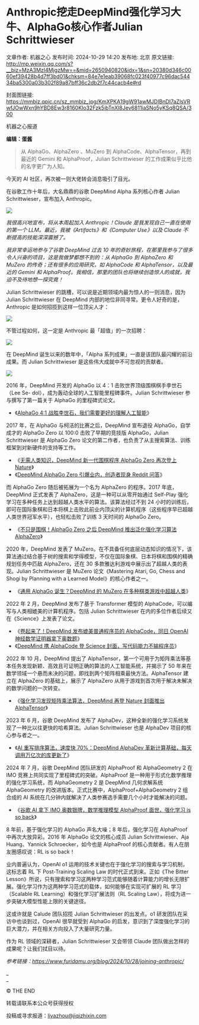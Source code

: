 # Anthropic挖走DeepMind强化学习大牛、AlphaGo核心作者Julian Schrittwieser

文章作者: 机器之心
发布时间: 2024-10-29 14:20
发布地: 北京
原文链接: http://mp.weixin.qq.com/s?__biz=MzA3MzI4MjgzMw==&mid=2650940820&idx=1&sn=20380d346c0060ef39428b4d7ff3bd01&chksm=84e7e1eab39068fc023f40977c96dac54434ba5300a03b302f89a87bff36c2db2f7c44cacb4e#rd

封面图链接: https://mmbiz.qpic.cn/sz_mmbiz_jpg/KmXPKA19gW91awMJDIBnDI7aZlsVRwfJOwWxn9hYBD8Ew3r8160KIo32Fzk5ibTnXl8Jev6811iaSNo5yKSq8QSA/300

机器之心报道

**编辑：蛋酱**

> 从 AlphaGo、AlphaZero 、MuZero 到 AlphaCode、AlphaTensor，再到最近的 Gemini 和
> AlphaProof，Julian Schrittwieser 的工作成果似乎比他的名字更广为人知。

  

今天的 AI 社区，再次被一则大佬转会消息吸引了目光。

  

在谷歌工作十年后，大名鼎鼎的谷歌 DeepMind Alpha 系列核心作者 Julian Schrittwieser，宣布加入 Anthropic。

  

![](https://mmbiz.qpic.cn/sz_mmbiz_png/KmXPKA19gW91awMJDIBnDI7aZlsVRwfJeRTzguK9EznUkic25FoQGCD5qeCb3qoVCqjowCq8NlFRJAic3ZYuSFeg/640?wx_fmt=png&from=appmsg)

  

 _我很高兴地宣布，将从本周起加入 Anthropic！Claude 是我发现自己一直在使用的第一个
LLM。最近，我被《Artifacts》和《Computer Use》以及 Claude 不断提高的技能深深震撼了。_

  

 _我非常幸运地参与了谷歌 DeepMind 过去 10 年的奇妙旅程，在那里我参与了很多令人兴奋的项目，这是我做梦都想不到的：从 AlphaGo 到
AlphaZero 和 MuZero 的传奇；还有很多的应用研究，如 AlphaCode 和 AlphaTensor，以及最近的 Gemini 和
AlphaProof。我相信，那里的团队也将继续创造惊人的成就，我迫不及待地想一探究竟！_

  

Julian Schrittwieser 的跳槽，可以说是近期领域内最为惊人的一则消息，因为 Julian Schrittwieser 在 DeepMind
内部的地位非同寻常。更令人好奇的是，Anthropic 是如何招揽到这样一位顶尖人才：

  

![](https://mmbiz.qpic.cn/sz_mmbiz_png/KmXPKA19gW91awMJDIBnDI7aZlsVRwfJxOUFzQ8H4OzQfuVmVbsOSmj4icggyW88j2zXf6JcA8Y905HiaozrU7fw/640?wx_fmt=png&from=appmsg)

  

不管过程如何，这一定是 Anthropic 最「超值」的一次招聘：

  

![](https://mmbiz.qpic.cn/sz_mmbiz_png/KmXPKA19gW91awMJDIBnDI7aZlsVRwfJsjrywfiaRZFgyvFnDuPjZ79ZmyqFPpJHSlFPyibcIIeaibT6VrYujVPGw/640?wx_fmt=png&from=appmsg)

  

在 DeepMind 诞生以来的数年中，「Alpha 系列成果」一直是该团队最闪耀的前沿成果。而 Julian Schrittwieser
是这些伟大成就中不可忽视的贡献者。

  

![](https://mmbiz.qpic.cn/sz_mmbiz_png/KmXPKA19gW91awMJDIBnDI7aZlsVRwfJibHNviaBjVkrDzCsrHXMRTWzia5zSkSpm6nN8KPEGwNvyickKX3OHFatEg/640?wx_fmt=png&from=appmsg)

  

2016 年，DeepMind 开发的 AlphaGo 以 4：1 击败世界顶级围棋棋手李世石（Lee Se-
dol），成为轰动全球的人工智能里程碑事件。Julian Schrittwieser 参与撰写了第一篇关于 AlphaGo 的里程碑式论文。

  

  * 《[AlphaGo 4:1 战胜李世石，我们需要更好的理解人工智能](http://mp.weixin.qq.com/s?__biz=MzA3MzI4MjgzMw==&mid=402748228&idx=1&sn=a368dac1e5e36ef32bf225f61eae1b00&chksm=02e4b73a35933e2c0716ef2b7b162fceb94e26e7680f447d373b170571bf4ff34d42e99d50b0&scene=21#wechat_redirect)》

  

2017 年，在 AlphaGo 与柯洁的比赛之后，DeepMind 宣布退役 AlphaGo，自学成才的 AlphaGo Zero 以 100:0
击败了早期的竞技版 AlphaGo，Julian Schrittwieser 是 AlphaGo Zero
论文的第二作者，也负责了从主搜索算法、训练框架到对新硬件的支持等工作。

  

  * 《[无需人类知识，DeepMind 新一代围棋程序 AlphaGo Zero 再次登上 Nature](http://mp.weixin.qq.com/s?__biz=MzA3MzI4MjgzMw==&mid=2650732104&idx=1&sn=8d0f5b9a1d5ede22cc1017c1c596afe2&chksm=871b3236b06cbb2051eaa1a4a8cf5b8c307c1655d9680af7e81f452ebe590a0b557bca84ab4c&scene=21#wechat_redirect)》
  * 《[DeepMind AlphaGo Zero 引爆业内，创造者现身 Reddit 问答](http://mp.weixin.qq.com/s?__biz=MzA3MzI4MjgzMw==&mid=2650732153&idx=1&sn=0699c614ca4b4e4999ddc0f5bffc558d&chksm=871b3207b06cbb11bfb5e20d51c34d60a24d3edafcc2e4320280046c43bcf738b4b3e3a2e24c&scene=21#wechat_redirect)》

  

而 AlphaGo Zero 随后被拓展为一个名为 AlphaZero 的程序。2017 年底，DeepMind 正式发表了
AlphaZero，这是一种可以从零开始通过 Self-Play 强化学习在多种任务上达到超越人类水平的算法。该算法经过不到 24
小时的训练后，即可在国际象棋和日本将棋上击败此前业内顶尖的计算机程序（这些程序早已超越人类世界冠军水平），也轻松击败了训练 3 天时间的 AlphaGo
Zero。

  

  * 《[不只是围棋！AlphaGo Zero 之后 DeepMind 推出泛化强化学习算法 AlphaZero](http://mp.weixin.qq.com/s?__biz=MzA3MzI4MjgzMw==&mid=2650734359&idx=1&sn=94e218848dcaff1c72fca46cbdc84eac&chksm=871b3b69b06cb27f658f5ee9227b79623288dca458bb738a38d4d88d5f82c7537788302466e7&scene=21#wechat_redirect)》

  

2020 年，DeepMind 发表了
MuZero。在不具备任何底层动态知识的情况下，该算法通过结合基于树的搜索和学得模型，不仅在国际象棋、日本将棋和围棋的精确规划任务中匹敌
AlphaZero，还在 30 多款雅达利游戏中展示出了超越人类的表现。Julian Schrittwieser 是 MuZero 论文《Mastering
Atari, Go, Chess and Shogi by Planning with a Learned Model》的核心作者之一。

  

  * 《[通用 AlphaGo 诞生？DeepMind 的 MuZero 在多种棋类游戏中超越人类](http://mp.weixin.qq.com/s?__biz=MzA3MzI4MjgzMw==&mid=2650774654&idx=2&sn=9d7fdf2770ba0694ce2b0b7eda3f7ddd&chksm=871a5800b06dd116439386ef746ff1a31212032c1d066043b418d26bb4f1e582256378eeda7e&scene=21#wechat_redirect)》

  

2022 年 2 月，DeepMind 发布了基于 Transformer 模型的 AlphaCode，可以编写与人类相媲美的计算机程序。包括 Julian
Schrittwieser 在内的多位作者后续又在《Science》上发表了论文。

  

  * 《[卷起来了！DeepMind 发布媲美普通程序员的 AlphaCode，同日 OpenAI 神经数学证明器拿下奥数题](http://mp.weixin.qq.com/s?__biz=MzA3MzI4MjgzMw==&mid=2650837433&idx=1&sn=08f9979eda2a9ecfdc8e52a47f5a0195&chksm=84e555c7b392dcd11660a0276f24eced5ba665d7c5de63b87ab06679987cf0aa363ac115c4f8&scene=21#wechat_redirect)》
  * 《[DeepMind 携 AlphaCode 登 Science 封面，写代码能力不输程序员](http://mp.weixin.qq.com/s?__biz=MzA3MzI4MjgzMw==&mid=2650863200&idx=2&sn=3142c5d1c2e76d2e8e4c7f1cf8f97783&chksm=84e5321eb392bb0809ac5042ea473e7f1761f25b18404e3d9f553bdc983000d41633d85d60bd&scene=21#wechat_redirect)》

  

2022 年 10 月，DeepMind 提出了
AlphaTensor，第一个可用于为矩阵乘法等基本任务发现新颖、高效且可证明正确的算法的人工智能系统，并揭示了 50
年来在数学领域一个悬而未决的问题，即找到两个矩阵相乘最快方法。AlphaTensor 建立在 AlphaZero 的基础上，展示了 AlphaZero
从用于游戏到首次用于解决未解决的数学问题的一次转变。

  

  * 《[强化学习发现矩阵乘法算法，DeepMind 再登 Nature 封面推出 AlphaTensor](http://mp.weixin.qq.com/s?__biz=MzA3MzI4MjgzMw==&mid=2650858086&idx=1&sn=bc721a3c28dde1ba5a66d921dc4fd915&chksm=84e52618b392af0e07f1f991e929063b6a6068132e27829d87793af892ca28512a70517f58b8&scene=21#wechat_redirect)》

  

2023 年 6 月，谷歌 DeepMind 发布了 AlphaDev，这种全新的强化学习系统发现了一种比以往更快的哈希算法。Julian
Schrittwieser 也是 AlphaDev 项目的核心参与者之一。

  

  * 《[AI 重写排序算法，速度快 70%：DeepMind AlphaDev 革新计算基础，每天调用万亿次的库更新了](http://mp.weixin.qq.com/s?__biz=MzA3MzI4MjgzMw==&mid=2650879940&idx=1&sn=b3a4e08ecaab983c189e40e3c92915f8&chksm=84e4f3bab3937aac9fc97cb848f27a940e0b39fad28863b505d3dad8b2f1e594f8a68c742612&scene=21#wechat_redirect)》

  

2024 年 7 月，谷歌 DeepMind 团队研发的 AlphaProof 和 AlphaGeometry 2 在 IMO
竞赛上共同实现了里程碑式的突破。AlphaProof 是一种用于形式化数学推理的强化学习系统，而 AlphaGeometry 2 是 DeepMind
几何求解系统 AlphaGeometry 的改进版本。正式比赛中，AlphaProof+AlphaGeometry 2 组合成的 AI
系统在几分钟内就解决了人类参赛选手需要几个小时才能解决的问题。

  

  * 《[谷歌 AI 拿下 IMO 奥数银牌，数学推理模型 AlphaProof 面世，强化学习 is so back](http://mp.weixin.qq.com/s?__biz=MzA3MzI4MjgzMw==&mid=2650927541&idx=1&sn=8bf134f825ae3e3a4f08134d3dafe8d1&chksm=84e435cbb393bcdd2a6d0a7dbcf0b3ba3564bdf120c499649e50e609f754f7a1931c80ba4acd&scene=21#wechat_redirect)》

  

8 年前，基于强化学习的 AlphaGo 声名大噪；8 年后，强化学习在 AlphaProof 中再次大放异彩。2016 年 AlphaGo 论文的核心成员
Julian Schrittwieser、Aja Huang、Yannick Schroecker，如今也是 AlphaProof
的核心贡献者。有人在朋友圈感叹说：RL is so back！

  

业内普遍认为，OpenAI o1 运用的技术关键也在于强化学习的搜索与学习机制，这标志着 RL 下 Post-Training Scaling Law
的时代正式到来。正如《The Bitter
Lesson》所说，只有搜索和学习这两种学习范式能够随着计算能力的增长无限扩展。强化学习作为这两种学习范式的载体，如何能够在实现可扩展的 RL
学习（Scalable RL Learning）和强化学习扩展法则（RL Scaling Law），将成为进一步突破大模型性能上限的关键途径。

  

这或许就是 Calude 团队招揽 Julian Schrittwieser 的出发点。o1 研发团队在采访中也谈到过，OpenAI 很早就受到
AlphaGo 的启发，意识到了深度强化学习的巨大潜力，并在相关方向投入了大量研究力量。

  

作为 RL 领域的深耕者，Julian Schrittwieser 又会带领 Claude 团队做出怎样的成果呢？让我们拭目以待。

  

 _参考链接：https://www.furidamu.org/blog/2024/10/28/joining-anthropic/_

_  
_

© THE END

转载请联系本公众号获得授权

投稿或寻求报道：liyazhou@jiqizhixin.com

  

